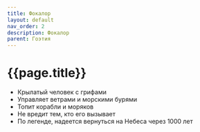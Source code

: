 ```yaml
---
title: Фокалор
layout: default
nav_order: 2
description: Фокалор
parent: Гоэтия
---
```


# {{page.title}}

- Крылатый человек с грифами
- Управляет ветрами и морскими бурями
- Топит корабли и моряков
- Не вредит тем, кто его вызывает
- По легенде, надеется вернуться на Небеса через 1000 лет
